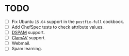 TODO
====

* [ ] Fix Ubuntu `15.04` support in the `postfix-full` cookbook.
* [ ] Add ChefSpec tests to check attribute values.
* [ ] [DSPAM](http://dspam.nuclearelephant.com/) support.
* [ ] [ClamAV](http://www.clamav.net/) support.
* [ ] Webmail.
* [ ] Spam learning.
